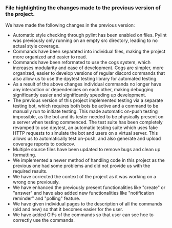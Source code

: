 ### File highlighting the changes made to the previous version of the project.

We have made the following changes in the previous version:

- Automatic style checking through pylint has been enabled on files. Pylint was previously only running on an empty src directory, leading to no actual style coverage.
- Commands have been separated into individual files, making the project more organized and easier to read. 
- Commands have been reformated to use the cogs system, which increases modularity and ease of development. Cogs are simpler, more organized, easier to develop versions of regular discord commands that also allow us to use the dpytest testing library for automated testing.
- As a result of the above changes individual commands no longer have any interaction or dependencies on each other, making debugging significantly easier and significantly speeding up development.
- The previous version of this project implemented testing via a separate testing bot, which requires both bots be active and a command to be manually run to initiate testing. This made automatic on-push testing impossible, as the bot and its tester needed to be physically present on a server when testing commenced. The test suite has been completely revamped to use dpytest, an automatic testing suite which uses fake HTTP requests to simulate the bot and users on a virtual server. This allows us to automatically test on-push, and also generate and upload coverage reports to codecov.
- Multiple source files have been updated to remove bugs and clean up formatting.
- We implemented a newer method of handling code in this project as the previous one had some problems and did not provide us with the required results.
- We have corrected the context of the project as it was working on a wrong one previously.
- We have enhanced the previously present functionalities like "create" or "answer" and have also added new functionalities like "notification reminder" and "polling" feature.
- We have given individual pages to the description of all the commands (old and new) so that it becomes easier for the user.
- We have added GIFs of the commands so that user can see hoe to correctly use the commands.
